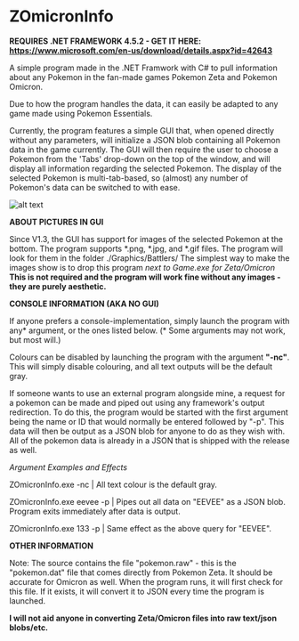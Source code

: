 # ZOmicronInfo

**REQUIRES .NET FRAMEWORK 4.5.2 - GET IT HERE: https://www.microsoft.com/en-us/download/details.aspx?id=42643**

A simple program made in the .NET Framwork with C# to pull information about any Pokemon in the fan-made games Pokemon Zeta and Pokemon Omicron.

Due to how the program handles the data, it can easily be adapted to any game made using Pokemon Essentials.

Currently, the program features a simple GUI that, when opened directly without any parameters, will initialize a JSON blob containing all Pokemon data in the game currently. 
The GUI will then require the user to choose a Pokemon from the 'Tabs' drop-down on the top of the window, and will display all information regarding the selected Pokemon.
The display of the selected Pokemon is multi-tab-based, so (almost) any number of Pokemon's data can be switched to with ease.

![alt text](https://i.gyazo.com/7d1520ae6bebb89a60270ff016a26e8a.png "Version 1.3 GUI")

**ABOUT PICTURES IN GUI**

Since V1.3, the GUI has support for images of the selected Pokemon at the bottom. The program supports *.png, *.jpg, and *.gif files.
The program will look for them in the folder ./Graphics/Battlers/
The simplest way to make the images show is to drop this program *next to Game.exe for Zeta/Omicron*
**This is not required and the program will work fine without any images - they are purely aesthetic.**

**CONSOLE INFORMATION (AKA NO GUI)**

If anyone prefers a console-implementation, simply launch the program with any* argument, or the ones listed below. (* Some arguments may not work, but most will.)

Colours can be disabled by launching the program with the argument **"-nc"**.
This will simply disable colouring, and all text outputs will be the default gray.

If someone wants to use an external program alongside mine, a request for a pokemon can be made and piped out using any framework's output redirection.
To do this, the program would be started with the first argument being the name or ID that would normally be entered followed by "-p".
This data will then be output as a JSON blob for anyone to do as they wish with. All of the pokemon data is already in a JSON that is shipped with the release as well.

*Argument Examples and Effects*

ZOmicronInfo.exe -nc | All text colour is the default gray.

ZOmicronInfo.exe eevee -p | Pipes out all data on "EEVEE" as a JSON blob. Program exits immediately after data is output.

ZOmicronInfo.exe 133 -p | Same effect as the above query for "EEVEE".

**OTHER INFORMATION**

Note: The source contains the file "pokemon.raw" - this is the "pokemon.dat" file that comes directly from Pokemon Zeta. It should be accurate for Omicron as well.
When the program runs, it will first check for this file. If it exists, it will convert it to JSON every time the program is launched.

**I will not aid anyone in converting Zeta/Omicron files into raw text/json blobs/etc.**